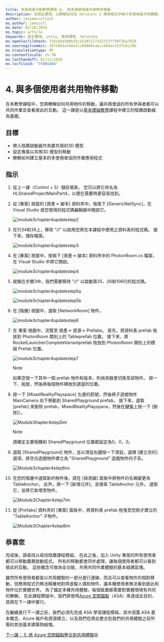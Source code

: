 ```yaml
---
title: 多使用者功能教學課程-4。 與多個使用者共用物件移動
description: 完成此課程，以瞭解如何在 HoloLens 2 應用程式中執行多使用者共用體驗。
author: jessemcculloch
ms.author: jemccull
ms.date: 02/26/2019
ms.topic: article
keywords: 混合實境, unity, 教學課程, hololens
ms.openlocfilehash: f1bcbbd368635c25207127142f21ff50f26a7b58
ms.sourcegitcommit: 2bfe9b1af4ee2cc0d668caeccb8ebc3137cbc20b
ms.translationtype: MT
ms.contentlocale: zh-TW
ms.lasthandoff: 01/11/2020
ms.locfileid: "75901484"
---
```

# <a name="4-sharing-object-movements-with-multiple-users"></a>4. 與多個使用者共用物件移動

在本教學課程中，您將瞭解如何共用物件的移動，讓共用會話的所有參與者都可以共同作業及查看彼此的互動。 這一課是以[基本模組教學](mrlearning-base.md)課程中建立的陰曆啟動器為基礎。

## <a name="objectives"></a>目標

- 帶入陰曆啟動器作為要共用的3D 模型
- 設定專案以共用3D 模型的移動
- 瞭解如何建立基本的多使用者協同作業應用程式

## <a name="instructions"></a>指示

1. 從上一課（Control + S）儲存場景。 您可以將它命名為 HLSharedProjectMainPart4，以便在需要時更容易找到。

2. 從 [專案] 視窗的 [資產-> 腳本] 資料夾中，按兩下 [GenericNetSync]，在 Visual Studio 或您使用的程式碼編輯器中開啟它。  

    ![module3chapter4updatestep2](images/module3chapter4updatestep2.png)

3. 在行34和38上，移除 "//" 以啟用您將在本課程中使用之資料表的程式碼。 接下來，儲存檔案。

    ![module3chapter4updatestep3](images/module3chapter4updatestep3.png)

4. 在 [專案] 視窗中，按兩下 [資產-> 腳本] 資料夾中的 PhotonRoom.cs 檔案，在 Visual Studio 中將它開啟。

    ![module3chapter4updatestep4](images/module3chapter4updatestep4.png)

5. 就像在步驟3中，我們需要移除 "//" 以啟動第25、26和106行的程式碼。

    ![module3chapter4updatestep5a](images/module3chapter4updatestep5a.png)

    ![module3chapter4updatestep5b](images/module3chapter4updatestep5b.png)

6. 在 [階層] 視圖中，選取 [NetworkRoom] 物件。

    ![module3chapter4updatestep6](images/module3chapter4updatestep6.png)

7. 在 專案 視圖中，流覽至 資產-> 資源-> Prefabs。 首先，將資料表 prefab 拖放到 PhotonRoom 類別上的 Tableprefab 位置。 接下來，將 RocketLauncherCompleteVariantprefab 拖放到 PhotonRoom 類別上的模組 Prefab 位置。

    ![module3chapter4updatestep7](images/module3chapter4updatestep7.png)

    >[!NOTE]
    >如果您按一下其中一個 prefab 物件和版本，則偵測器會切換至該物件。 按一下、拖放，然後將每個物件釋放到適當的位置。

8. 按一下 [MixedRealityPlayspace] 左邊的箭號，然後將子遊戲物件 MainCamera 向下移動到 SharedPlayground prefab。 接下來，選取 [prefab] 來刪除 prefab，MixedRealityPlayspace，然後在鍵盤上按一下 [刪除]）。

    ![Module3hapter4step5im](images/module3chapter4step5im.PNG)

    >[!NOTE]
    >請確定主要相機和 SharedPlayground 位置都設定為0，0，0。

9. 選取 [SharedPlayground] 物件，並以滑鼠右鍵按一下滑鼠，選擇 [建立空的] 選項，將空白遊戲物件建立為 "SharedPlayground" 遊戲物件的子系。

   ![Module3chapter4step6im](images/module3chapter4step6im.PNG)

10. 在您的階層中選取新的物件後，請在 [偵測器] 面板中將物件的名稱變更為 TableAnchor。 此外，按一下 [新增元件]，並搜尋 TableAnchor 元件。 選取它，並將它新增至物件。

    ![Module3Chapter4step7im](images/module3chapter4step7im.PNG)

11. 從 [Prefabs] 資料夾的 [專案] 面板中，將資料表 prefab 拖曳至您剛才建立的 "TableAnchor" 子物件。

    ![Module3Chapter4step8im](images/module3chapter4step8im.PNG)

## <a name="congratulations"></a>恭喜您

完成後，請尋找以尋找陰曆課程模組。 在此之後，加入 Unity 專案的所有使用者都可以移動農曆啟動程式。  所有的移動都會同步處理，讓每個使用者都可以看到彼此的互動。 這些概念可做為全功能、共用共同作業體驗的基本組建區塊。

雖然所有使用者都是以共用體驗的一部分進行連線，而且可以查看物件的相對移動，但應用程式仍無法精確地對齊虛擬人偶和物件，讓本機使用者無法看到彼此和物件位於實體世界。 為了錨定本機共用體驗，每個裝置都需要對實體環境有共同的瞭解。 在此課程模組中，我們將使用[Azure 空間錨點](<https://azure.microsoft.com//services/spatial-anchors/>)（ASA）來達成此目的，其將在下一課中實行。

在繼續進行下一課之前，我們必須先完成 ASA 學習課程模組，其中涵蓋 ASA 基本概念、Azure 帳戶和資源建立，以及我們在將此整合到我們的共用體驗之前所需的其他基本建築物組塊。

[下一課： 5. 將 Azure 空間錨點整合到共用體驗中](mrlearning-sharing(photon)-ch5.md)
